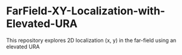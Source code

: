 # FarField-XY-Localization-with-Elevated-URA
This repository explores 2D localization (x, y) in the far-field using an elevated URA
